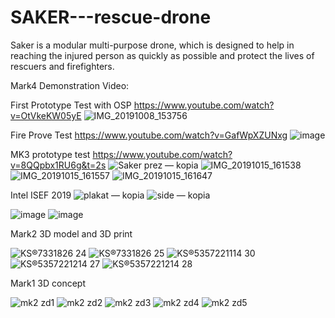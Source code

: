 # SAKER---rescue-drone
Saker is a modular multi-purpose drone, which is designed to help in reaching the injured person as quickly as possible and protect the lives of rescuers and firefighters.

Mark4 Demonstration Video:

First Prototype Test with OSP
https://www.youtube.com/watch?v=OtVkeKW05yE
![IMG_20191008_153756](https://user-images.githubusercontent.com/53048230/134521468-94001a15-4e79-405f-88f3-9f65da4acd14.jpg)

Fire Prove Test
https://www.youtube.com/watch?v=GafWpXZUNxg
![image](https://user-images.githubusercontent.com/53048230/134521442-b276ec5c-44ae-44b7-ad88-8cf2e5960521.png)

MK3 prototype test
https://www.youtube.com/watch?v=8QQpbx1RU6g&t=2s
![Saker prez — kopia](https://user-images.githubusercontent.com/53048230/134521615-de349bfc-824d-4c09-9f69-1263266c200f.png)
![IMG_20191015_161538](https://user-images.githubusercontent.com/53048230/134521471-62aebdc1-a550-42dc-96e5-fcab75f3468b.jpg)
![IMG_20191015_161557](https://user-images.githubusercontent.com/53048230/134521474-f95e7ed4-563c-45f5-998e-9dbddf61059c.jpg)
![IMG_20191015_161647](https://user-images.githubusercontent.com/53048230/134521476-0a4f58ca-da64-4de3-baca-f5cb03f29e40.jpg)


Intel ISEF 2019
![plakat — kopia](https://user-images.githubusercontent.com/53048230/134520436-c8ea8cfe-1ab6-49d6-ba4d-8556929bd884.png)
![side — kopia](https://user-images.githubusercontent.com/53048230/134520307-8c0bafbf-2efe-4aaa-9f53-b85efa1bc302.png)

![image](https://user-images.githubusercontent.com/53048230/134520542-cfddbf70-2053-42f5-842f-5c6d0b8be816.png)
![image](https://user-images.githubusercontent.com/53048230/134520582-9a811ec9-27ad-4150-a1e2-db95e4817641.png)

Mark2 3D model and 3D print

![KS®7331826 24](https://user-images.githubusercontent.com/53048230/134520853-e2df9d48-c467-47e3-bb1e-fc8a9124f6f2.jpg)
![KS®7331826 25](https://user-images.githubusercontent.com/53048230/134520856-12a745bc-b6d9-4828-b73b-332696ac7079.jpg)
![KS®5357221114 30](https://user-images.githubusercontent.com/53048230/134520860-e5058c09-02ee-429a-95e0-80e881efb4e5.jpg)
![KS®5357221214 27](https://user-images.githubusercontent.com/53048230/134520862-900a1270-0a03-40e9-93a7-f7db81f1c638.jpg)
![KS®5357221214 28](https://user-images.githubusercontent.com/53048230/134520864-297d9855-9637-42c2-8819-5613c0d83065.jpg)

Mark1 3D concept

![mk2 zd1](https://user-images.githubusercontent.com/53048230/134517348-5505f0ec-7a54-437d-b65b-9c6fad14543d.png)
![mk2 zd2](https://user-images.githubusercontent.com/53048230/134517352-e9a994f6-0b2d-4b7b-badb-7e8e2bba74cf.png)
![mk2 zd3](https://user-images.githubusercontent.com/53048230/134517354-0f8d4e8f-d43e-4f78-9fdb-52022aee9d63.png)
![mk2 zd4](https://user-images.githubusercontent.com/53048230/134517355-5996cc47-88fe-486f-911c-cbde4bab3ea4.png)
![mk2 zd5](https://user-images.githubusercontent.com/53048230/134517356-c3391433-23db-4749-8ade-f289106247e8.png)
